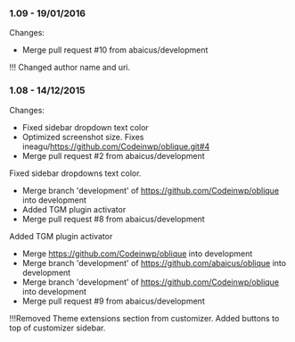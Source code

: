 

### 1.09 - 19/01/2016

 Changes: 


 * Merge pull request #10 from abaicus/development

!!! Changed author name and uri.


### 1.08 - 14/12/2015

 Changes: 


 * Fixed sidebar dropdown text color
 * Optimized screenshot size. Fixes ineagu/https://github.com/Codeinwp/oblique.git#4
 * Merge pull request #2 from abaicus/development

Fixed sidebar dropdowns text color.
 * Merge branch 'development' of https://github.com/Codeinwp/oblique into development
 * Added TGM plugin activator
 * Merge pull request #8 from abaicus/development

Added TGM plugin activator
 * Merge https://github.com/Codeinwp/oblique into development
 * Merge branch 'development' of https://github.com/abaicus/oblique into development
 * Merge branch 'development' of https://github.com/Codeinwp/oblique into development
 * Merge pull request #9 from abaicus/development

!!!Removed Theme extensions section from customizer. Added buttons to top of customizer sidebar.
